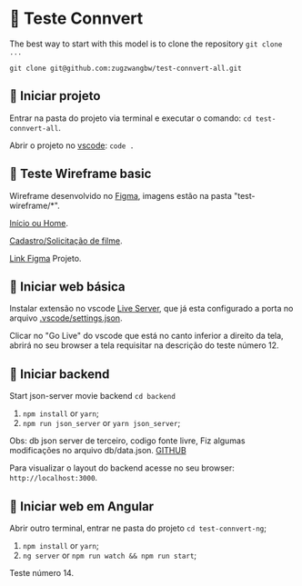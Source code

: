 # 🚀 Teste Connvert

The best way to start with this model is to clone the repository `git clone ...`

```
git clone git@github.com:zugzwangbw/test-connvert-all.git
```

## 🧰 Iniciar projeto

Entrar na pasta do projeto via terminal e executar o comando: `cd test-connvert-all`.

Abrir o projeto no [vscode](https://code.visualstudio.com/): `code .`

## 🎨 Teste Wireframe basic

Wireframe desenvolvido no [Figma](https://www.figma.com/), imagens estão na pasta "test-wireframe/*".

[Início ou Home](test-wireframe/inicio.png).

[Cadastro/Solicitação de filme](test-wireframe/cadastro-de-filmes.png).

[Link Figma](https://www.figma.com/file/D0hVqnbLwYxPsEAcfuBtav/Untitled?node-id=0%3A1) Projeto.

## 🚀 Iniciar web básica

Instalar extensão no vscode [Live Server](https://marketplace.visualstudio.com/items?itemName=ritwickdey.LiveServer), que já esta configurado a porta no arquivo [.vscode/settings.json](.vscode/settings.json).

Clicar no "Go Live" do vscode que está no canto inferior a direito da tela, abrirá no seu browser a tela requisitar na descrição do teste número 12.

## 🧰 Iniciar backend

Start json-server movie backend `cd backend`

1. `npm install` or `yarn`;
2. `npm run json_server` or `yarn json_server`;

Obs: db json server de terceiro, codigo fonte livre,
Fiz algumas modificações no arquivo db/data.json. [GITHUB](https://github.com/canariasjs/jsdaycan2017.dbserver.git)

Para visualizar o layout do backend acesse no seu browser: `http://localhost:3000`.

## 🚀 Iniciar web em Angular

Abrir outro terminal, entrar ne pasta do projeto `cd test-connvert-ng`;

1. `npm install` or `yarn`;
2. `ng server` or `npm run watch && npm run start`;

Teste número 14.
